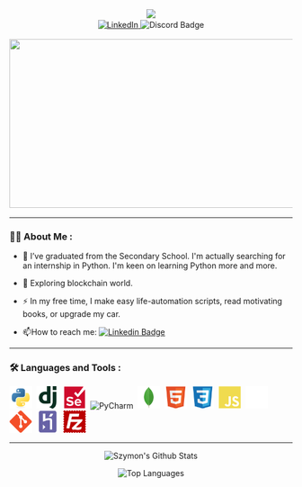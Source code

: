 <div id="header" align="center">
  <img src="https://media.giphy.com/media/xBTSwCTFkgfcdTjHMz/giphy.gif" width="100"/>
</div>
<div id="badges" align="center">
  <a href="https://www.linkedin.com/in/szymon-kasprzycki/">
    <img src="https://img.shields.io/badge/LinkedIn-blue?style=for-the-badge&logo=linkedin&logoColor=white" alt="LinkedIn"/>
  </a>
  <img src="https://dcbadge.limes.pink/api/shield/288332827336900609?style=for-the-badge&theme=discord-inverted" alt="Discord Badge"/>
</div>
&nbsp;
<div align="center">
<!--   <img src="https://media.giphy.com/media/dWesBcTLavkZuG35MI/giphy.gif" width="600" height="300"/> -->
   <img src="https://media.giphy.com/media/Ah3zHH7hvsSB2/giphy.gif" width="600" height="300"/>
</div>

---

### :woman_technologist: About Me :
- :telescope: I’ve graduated from the Secondary School. I'm actually searching for an internship in Python. I'm keen on learning Python more and more.

- :seedling: Exploring blockchain world.

- :zap: In my free time, I make easy life-automation scripts, read motivating books, or upgrade my car.

- :mailbox:How to reach me: [![Linkedin Badge](https://img.shields.io/badge/-szymon-blue?style=flat&logo=Linkedin&logoColor=white)](https://www.linkedin.com/in/szymon-kasprzycki/)

---

### :hammer_and_wrench: Languages and Tools :

<div>
   <img src="https://github.com/devicons/devicon/blob/master/icons/python/python-original.svg" title="Python" alt="Python" width="40" height="40"/>&nbsp;
   <img src="https://github.com/devicons/devicon/blob/master/icons/django/django-plain.svg" title="Django" alt="Django" width="40" height="40"/>&nbsp;
   <img src="https://github.com/devicons/devicon/blob/master/icons/selenium/selenium-original.svg" title="Python Selenium" alt="Python Selenium" width="40" height="40"/>&nbsp;
   <img src="https://upload.wikimedia.org/wikipedia/commons/1/1d/PyCharm_Icon.svg" title="PyCharm" alt="PyCharm" width="40" height="40"/>&nbsp;
   <img src="https://github.com/devicons/devicon/blob/master/icons/mongodb/mongodb-original.svg" title="MongoDB" alt="MongoDB" width="40" height="40"/>&nbsp;
   <img src="https://github.com/devicons/devicon/blob/master/icons/html5/html5-original.svg" title="HTML5" alt="HTML5" width="40" height="40"/>&nbsp;
   <img src="https://github.com/devicons/devicon/blob/master/icons/css3/css3-original.svg" title="CSS3" alt="CSS3" width="40" height="40"/>&nbsp;
   <img src="https://github.com/devicons/devicon/blob/master/icons/javascript/javascript-plain.svg" title="JavaScript" alt="JavaScript" width="40" height="40"/>&nbsp;
   <img src="https://github.com/devicons/devicon/blob/master/icons/discordjs/discordjs-plain.svg" title="DiscordJS" alt="DiscordJS" width="40" height="40"/>&nbsp;
   <img src="https://github.com/devicons/devicon/blob/master/icons/git/git-original.svg" title="Git" alt="Git" width="40" height="40"/>&nbsp;
   <img src="https://github.com/devicons/devicon/blob/master/icons/heroku/heroku-plain.svg" title="Heroku" alt="Heroku" width="40" height="40"/>&nbsp;
   <img src="https://github.com/devicons/devicon/blob/master/icons/filezilla/filezilla-plain.svg" title="FileZilla" alt="FileZilla" width="40" height="40"/>&nbsp;
</div>
   
---

<div align="center">
   
   ![Szymon's Github Stats](https://github-readme-stats.vercel.app/api?username=Szymon-Kasprzycki&count_private=true&include_all_commits=true&theme=github_dark)
   
   ![Top Languages](https://github-readme-stats.vercel.app/api/top-langs/?username=Szymon-Kasprzycki&count_private=true&theme=github_dark)

</div>
